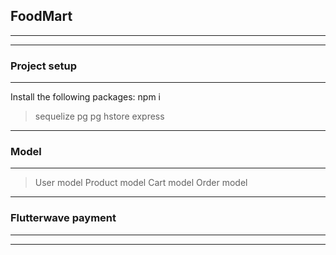 ## FoodMart
---








---



### Project setup
---
Install the following packages:
npm i
> sequelize
> pg
> pg hstore
> express

---

### Model
---
> User model
> Product model
> Cart model
> Order model







---

### Flutterwave payment 
---






---